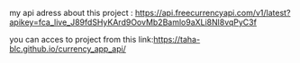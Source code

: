 my api adress about this project : https://api.freecurrencyapi.com/v1/latest?apikey=fca_live_J89fdSHyKArd9OovMb2Bamlo9aXLi8Nl8vqPyC3f

you can acces to project from this link:https://taha-blc.github.io/currency_app_api/
